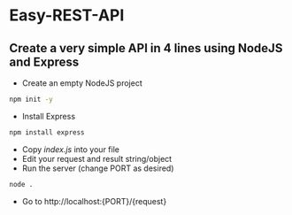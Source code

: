 # Easy-REST-API

## Create a very simple API in 4 lines using NodeJS and Express

-   Create an empty NodeJS project
```cmd
npm init -y
```
-   Install Express 
```cmd
npm install express
```
-   Copy <i>index.js</i> into your file
-   Edit your request and result string/object 
-   Run the server (change PORT as desired)
```cmd
node .
```
-   Go to http://localhost:{PORT}/{request}
